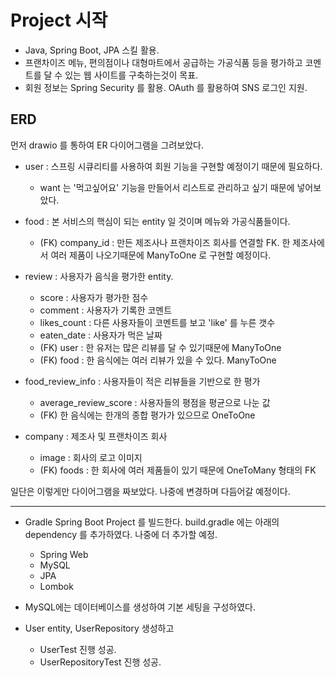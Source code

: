 # Project 시작

- Java, Spring Boot, JPA 스킬 활용.
- 프랜차이즈 메뉴, 편의점이나 대형마트에서 공급하는 가공식품 등을 평가하고 코멘트를 달 수 있는 웹 사이트를 구축하는것이 목표.
- 회원 정보는 Spring Security 를 활용. OAuth 를 활용하여 SNS 로그인 지원.

## ERD

먼저 drawio 를 통하여 ER 다이어그램을 그려보았다.

- user : 스프링 시큐리티를 사용하여 회원 기능을 구현할 예정이기 때문에 필요하다.
  - want 는 '먹고싶어요' 기능을 만들어서 리스트로 관리하고 싶기 때문에 넣어보았다.

- food : 본 서비스의 핵심이 되는 entity 일 것이며 메뉴와 가공식품들이다.
  - (FK) company_id : 만든 제조사나 프랜차이즈 회사를 연결할 FK. 한 제조사에서 여러 제품이 나오기때문에 ManyToOne 로 구현할 예정이다.

- review : 사용자가 음식을 평가한 entity.
  - score : 사용자가 평가한 점수
  - comment : 사용자가 기록한 코멘트
  - likes_count : 다른 사용자들이 코멘트를 보고 'like' 를 누른 갯수
  - eaten_date : 사용자가 먹은 날짜
  - (FK) user : 한 유저는 많은 리뷰를 달 수 있기때문에 ManyToOne
  - (FK) food : 한 음식에는 여러 리뷰가 있을 수 있다. ManyToOne

- food_review_info : 사용자들이 적은 리뷰들을 기반으로 한 평가
  - average_review_score : 사용자들의 평점을 평균으로 나눈 값
  - (FK) 한 음식에는 한개의 종합 평가가 있으므로 OneToOne

- company : 제조사 및 프랜차이즈 회사
  - image : 회사의 로고 이미지
  - (FK) foods : 한 회사에 여러 제품들이 있기 때문에 OneToMany 형태의 FK

일단은 이렇게만 다이어그램을 짜보았다. 나중에 변경하며 다듬어갈 예정이다.

---

- Gradle Spring Boot Project 를 빌드한다. build.gradle 에는 아래의 dependency 를 추가하였다. 나중에 더 추가할 예정.
  - Spring Web
  - MySQL
  - JPA
  - Lombok

- MySQL에는 데이터베이스를 생성하여 기본 세팅을 구성하였다.

- User entity, UserRepository 생성하고
  - UserTest 진행 성공.
  - UserRepositoryTest 진행 성공.
